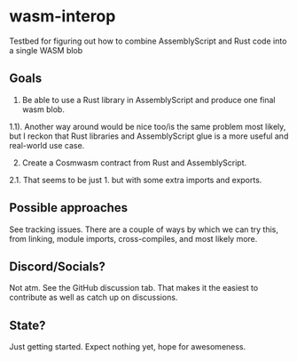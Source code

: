 # wasm-interop
Testbed for figuring out how to combine AssemblyScript and Rust code into a single WASM blob

## Goals

1. Be able to use a Rust library in AssemblyScript and produce one final wasm blob.

1.1). Another way around would be nice too/is the same problem most likely, but I reckon that Rust libraries and AssemblyScript glue is a more useful and real-world use case.

2. Create a Cosmwasm contract from Rust and AssemblyScript.

2.1. That seems to be just 1. but with some extra imports and exports.

## Possible approaches

See tracking issues. There are a couple of ways by which we can try this, from linking, module imports, cross-compiles, and most likely more.

## Discord/Socials?

Not atm. See the GitHub discussion tab. That makes it the easiest to contribute as well as catch up on discussions.

## State?

Just getting started. Expect nothing yet, hope for awesomeness.
